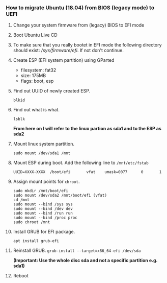 ### How to migrate Ubuntu (18.04) from BIOS (legacy mode) to UEFI

1. Change your system firmware from (legacy) BIOS to EFI mode

1. Boot Ubuntu Live CD

1. To make sure that you really bootet in EFI mode the following directory should exist: */sys/firmware/efi*. If not don't continue.

1. Create ESP (EFI system partition) using GParted
    - filesystem: fat32
    - size: 175MB
    - flags: boot, esp

1. Find out UUID of newly created ESP.
    ```
    blkid
    ```

1. Find out what is what.
    ```
    lsblk
    ```
    **From here on I will refer to the linux partion as sda1 and to the ESP as sda2**

1. Mount linux system partition.
    ```
    sudo mount /dev/sda1 /mnt
    ```

1. Mount ESP during boot. Add the following line to ```/mnt/etc/fstab```
    ```
    UUID=XXXX-XXXX  /boot/efi       vfat    umask=0077      0       1
    ```

1. Assign mount points for ```chroot```.
    ```
    sudo mkdir /mnt/boot/efi
    sudo mount /dev/sda2 /mnt/boot/efi (vfat)
    cd /mnt
    sudo mount --bind /sys sys
    sudo mount --bind /dev dev
    sudo mount --bind /run run
    sudo mount --bind /proc proc
    sudo chroot /mnt
    ```

1. Install GRUB for EFI package.
    ```
    apt install grub-efi
    ```

1. Reinstall GRUB.
    ```grub-install --target=x86_64-efi /dev/sda```

    **(Important: Use the whole disc sda and not a specific partition e.g. sda1)**

1. Reboot
